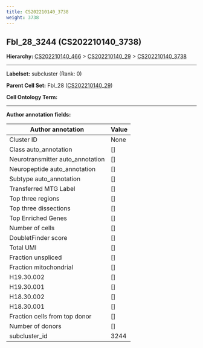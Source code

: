 ```yaml
---
title: CS202210140_3738
weight: 3738
---
```

## Fbl_28_3244 (CS202210140_3738)
<b>Hierarchy: </b>
[CS202210140_466](../CS202210140_466) >
[CS202210140_29](../CS202210140_29) >
[CS202210140_3738](../CS202210140_3738)

---


**Labelset:** subcluster (Rank: 0)

**Parent Cell Set:** Fbl_28 ([CS202210140_29](../CS202210140_29))



**Cell Ontology Term:** 

[MARKER GENES.]: #


---

[TRANSFERRED ANNOTATIONS.]: #


[AUTHOR ANNOTATION FIELDS.]: #


**Author annotation fields:**

| Author annotation | Value |
|-------------------|-------|
|Cluster ID|None|
|Class auto_annotation|[]|
|Neurotransmitter auto_annotation|[]|
|Neuropeptide auto_annotation|[]|
|Subtype auto_annotation|[]|
|Transferred MTG Label|[]|
|Top three regions|[]|
|Top three dissections|[]|
|Top Enriched Genes|[]|
|Number of cells|[]|
|DoubletFinder score|[]|
|Total UMI|[]|
|Fraction unspliced|[]|
|Fraction mitochondrial|[]|
|H19.30.002|[]|
|H19.30.001|[]|
|H18.30.002|[]|
|H18.30.001|[]|
|Fraction cells from top donor|[]|
|Number of donors|[]|
|subcluster_id|3244|
